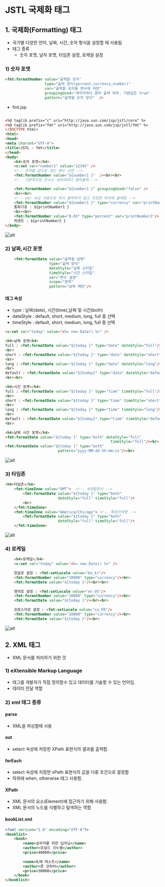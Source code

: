 JSTL 국제화 태그
=================

## 1. 국제화(Formatting) 태그

* 국가별 다양한 언어, 날짜, 시간, 숫자 형식을 설정할 때 사용됨
* 태그 종류
    * 숫자 포맷, 날자 포맷, 타임존 설정, 로케일 설정

### 1) 숫자 포맷

```html
<fmt:formatNumber value="출력할 숫자" 
                  type="출력 양식(percent,currency,number)" 
                  var="출력할 숫자를 변수에 저장" 
                  groupingUsed="세자리마다 콤마 출력 여부, 기본값은 true" 
                  pattern="출력할 숫자 양식"  />
```

* fmt.jsp

```html

<%@ taglib prefix="c" uri="http://java.sun.com/jsp/jstl/core" %>
<%@ taglib prefix="fmt" uri="http://java.sun.com/jsp/jstl/fmt" %>
<!DOCTYPE html>
<html>
<head>
<meta charset="UTF-8">
<title>JSTL - fmt</title>
</head>
<body>
	<h4>숫자 포맷</h4>
	<c:set var="number1" value="12345" /> 
    <!-- 숫자를 값으로 갖는 변수 선언 -->
	<fmt:formatNumber value="${number1 }"  /><br><br>
	<!-- 기본적으로 큰수는 세자리마다 콤마출력 -->

	<fmt:formatNumber value="${number1 }" groupingUsed="false" />
	<br><br>
	<!-- var 속성 사용으로 즉시 출력하지 않고 지정한 위치에 출력함 -->
	<fmt:formatNumber value="${number1 }" type="currency" var="printNumber1"/>
	통화기호 : ${printNumber1 } 
	<br><br>
	<fmt:formatNumber value="0.03" type="percent" var="printNumber2"/>
	퍼센트 : ${printNumber2 }
</body>
```

![alt](/assets/images/post/jsp/134.png)

### 2) 날짜,시간 포맷

```html
	<fmt:formatDate value="출력할 날짜" 
					type="출력 양식" 
					dateStyle="날짜 스타일" 
					timeStyle="시간 스타일" 
					var="변수 설정"
					scope="영역" 
					pattern="날짜 패턴"/>
```

#### 태그 속성

* type : 날짜(date), 시간(time),날짜 및 시간(both)
* dateStyle : default, short, medium, long, full 중 선택
* timeStyle : default, short, medium, long, full 중 선택

```html
<c:set var="today" value="<%= new Date() %>" />
	
<h4>날짜 포맷<h4>
full : <fmt:formatDate value="${today }" type="date" dateStyle="full"/>
<br>
short : <fmt:formatDate value="${today }" type="date" dateStyle="short"/>
<br>
long : <fmt:formatDate value="${today }" type="date" dateStyle="long"/>
<br>
default : <fmt:formatDate value="${today}" type="date" dateStyle="default"/>
<br><br>
	
<h4>시간 포맷</h4>
full : <fmt:formatDate value="${today }" type="time" timeStyle="full"/>
<br>
short : <fmt:formatDate value="${today }" type="time" timeStyle="short"/>
<br>
long : <fmt:formatDate value="${today }" type="time" timeStyle="long"/>
<br>
default : <fmt:formatDate value="${today}" type="time" timeStyle="default"/>
<br>
	
<h4>날짜 시간 포맷</h4>
<fmt:formatDate value="${today }" type="both" dateStyle="full" 
												timeStyle="full"/><br>
<fmt:formatDate value="${today }" type="both" 
						pattern="yyyy-MM-dd hh:mm:ss"/><br>
```

![alt](/assets/images/post/jsp/135.png)

### 3) 타임존

```html
<h4>타임존</h4>
	<fmt:timeZone value="GMT">	<!-- 세계협정시 -->
		<fmt:formatDate value="${today }" type="both" 
						dateStyle="full" timeStyle="full"/>
		<br>
	</fmt:timeZone>
	<fmt:timeZone value="America/Chicago"> <!-- 특정지역명 -->
		<fmt:formatDate value="${today }" type="both" 
						dateStyle="full" timeStyle="full"/>
	</fmt:timeZone>

```

![alt](/assets/images/post/jsp/136.png)

### 4) 로케일

```html
	<h4>로케일</h4>
	<c:set var="today" value="<%= new Date() %>" />
	
	한글로 설정 : <fmt:setLocale value="ko_kr"/>
	<fmt:formatNumber value="10000" type="currency"/><br>
	<fmt:formatDate value="${today }"/><br><br>
	
	영어로 설정 : <fmt:setLocale value="en_US"/>
	<fmt:formatNumber value="10000" type="currency"/><br>
	<fmt:formatDate value="${today }"/><br><br>
	
	프랑스어로 설정 : <fmt:setLocale value="ca_FR"/>
	<fmt:formatNumber value="10000" type="currency"/><br>
	<fmt:formatDate value="${today }"/><br>
```


![alt](/assets/images/post/jsp/137.png)

## 2. XML 태그

* XML 문서를 처리하기 위한 것

### 1) eXtensible Markup Language

* 태그를 개발자가 직접 정의할수 있고 데이터를 기술할 수 있는 언어임.
* 데이터 전달 역할

### 2) xml 태그 종류

#### parse

* XML을 파싱할때 사용

#### out

* select 속성에 저장한 XPath 표현식의 결과를 출력함.

#### forEach

* select 속성에 지정한 xPath 표현식의 값을 다중 조건으로 결정함
* 하위에 when, otherwise 태그 사용함.

#### XPath

* XML 문서의 요소(Element)에 접근하기 위해 사용함.
* XML 문서의 노드를 식별하고 탐색하는 역할

#### bookList.xml

```xml
<?xml version="1.0" encoding="UTF-8"?>
<booklist>
	<book>
		<name>실무자를 위한 딥러닝</name>
		<author>로널드 크누젤</author>
		<price>40000</price>
		
		<name>A/B 테스트</name>
		<author>론 코하비</author>
		<price>30000</price>
	</book>
</booklist>
```

